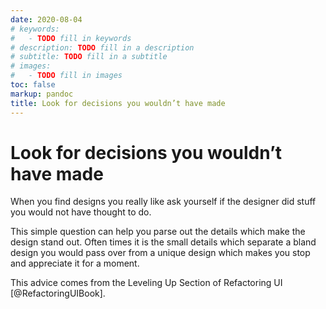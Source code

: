 ```yaml
---
date: 2020-08-04
# keywords:
#   - TODO fill in keywords
# description: TODO fill in a description
# subtitle: TODO fill in a subtitle
# images:
#   - TODO fill in images
toc: false
markup: pandoc
title: Look for decisions you wouldn’t have made
---
```


# Look for decisions you wouldn’t have made

When you find designs you really like ask yourself if the designer did stuff you would not have thought to do.

This simple question can help you parse out the details which make the design stand out.
Often times it is the small details which separate a bland design you would pass over from a unique design which makes you stop and appreciate it for a moment.

This advice comes from the Leveling Up Section of Refactoring UI [@RefactoringUIBook].